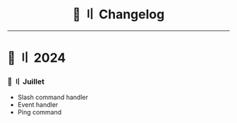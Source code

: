 <h1 align="center">
 🦫 〢 Changelog
</h1>

---
# <a id="menu"></a>🍃 〢 2024
### <a id="setup"></a> 📁 〢 Juillet
- Slash command handler
- Event handler
- Ping command